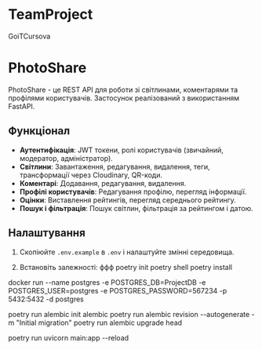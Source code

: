 # TeamProject
GoiTCursova

# PhotoShare

PhotoShare - це REST API для роботи зі світлинами, коментарями та профілями користувачів. Застосунок реалізований з використанням FastAPI.

## Функціонал

- **Аутентифікація**: JWT токени, ролі користувачів (звичайний, модератор, адміністратор).
- **Світлини**: Завантаження, редагування, видалення, теги, трансформації через Cloudinary, QR-коди.
- **Коментарі**: Додавання, редагування, видалення.
- **Профілі користувачів**: Редагування профілю, перегляд інформації.
- **Оцінки**: Виставлення рейтингів, перегляд середнього рейтингу.
- **Пошук і фільтрація**: Пошук світлин, фільтрація за рейтингом і датою.

## Налаштування

1. Скопіюйте `.env.example` в `.env` і налаштуйте змінні середовища.

2. Встановіть залежності:
ффф
   poetry init
   poetry shell
   poetry install
   
docker run --name postgres -e POSTGRES_DB=ProjectDB -e POSTGRES_USER=postgres -e POSTGRES_PASSWORD=567234 -p 5432:5432 -d postgres

poetry run alembic init alembic
poetry run alembic revision --autogenerate -m "Initial migration"
poetry run alembic upgrade head

poetry run uvicorn main:app --reload

